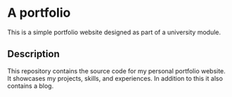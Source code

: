 # A portfolio
This is a simple portfolio website designed as part of a university module.

## Description
This repository contains the source code for my personal portfolio website. It showcases my projects, skills, and experiences. In addition to this it also contains a blog.
